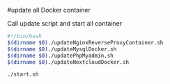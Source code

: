 #update all Docker container

Call update script and start all container

````bash
#!/bin/bash
$(dirname $0)./updateNginxReverseProxyContainer.sh
$(dirname $0)./updateMysqlDocker.sh
$(dirname $0)./updatePhpMyadmin.sh
$(dirname $0)./updateNextcloudDocker.sh

./start.sh
````
